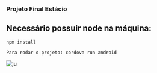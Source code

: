 ### Projeto Final Estácio

## Necessário possuir node na máquina:

```
npm install
```

```
Para rodar o projeto: cordova run android
```

![ju](https://user-images.githubusercontent.com/73204469/195904661-72707f7a-0236-4e52-8c40-4f9de7898cfa.jpg)
